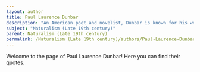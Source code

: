 ```yaml
---
layout: author
title: Paul Laurence Dunbar
description: "An American poet and novelist, Dunbar is known for his works that often explore African-American experiences during the late 19th century, reflecting Naturalistic themes through his use of dialect and vivid imagery."
subject: "Naturalism (Late 19th century)"
parent: Naturalism (Late 19th century)
permalink: /Naturalism (Late 19th century)/authors/Paul-Laurence-Dunbar/
---
```


Welcome to the page of Paul Laurence Dunbar! Here you can find their quotes.
